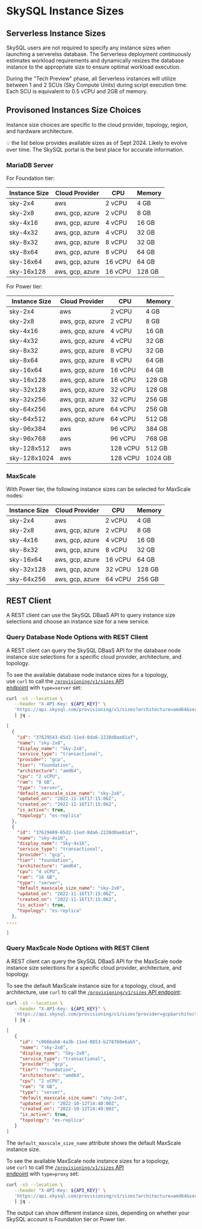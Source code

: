 # SkySQL Instance Sizes

## Serverless Instance Sizes


SkySQL users are not required to specify any instance sizes when launching a serverelss database. 
The Serverless deployment continuously estimates workload requirements and dynamically resizes the database instance to the appropriate size to ensure optimal workload execution.

During the "Tech Preview" phase, all Serverless instances will utilize between 1 and 2 SCUs (Sky Compute Units) during script execution time. Each SCU is equivalent to 0.5 vCPU and 2GB of memory.

## Provisoned Instances Size Choices

Instance size choices are specific to the cloud provider, topology, region, and hardware architecture.

<aside>
💡 the list below provides available sizes as of Sept 2024. Likely to evolve over time. The SkySQL portal is the best place for accurate information.
</aside>

### MariaDB Server

For Foundation tier:

| Instance Size | Cloud Provider | CPU | Memory |
| --- | --- | --- | --- |
| sky-2x4 | aws | 2 vCPU | 4 GB |
| sky-2x8 | aws, gcp, azure | 2 vCPU | 8 GB |
| sky-4x16 | aws, gcp, azure | 4 vCPU | 16 GB |
| sky-4x32 | aws, gcp, azure | 4 vCPU | 32 GB |
| sky-8x32 | aws, gcp, azure | 8 vCPU | 32 GB |
| sky-8x64 | aws, gcp, azure | 8 vCPU | 64 GB |
| sky-16x64 | aws, gcp, azure | 16 vCPU | 64 GB |
| sky-16x128 | aws, gcp, azure | 16 vCPU | 128 GB |

For Power tier:

| Instance Size | Cloud Provider | CPU | Memory |
| --- | --- | --- | --- |
| sky-2x4 | aws | 2 vCPU | 4 GB |
| sky-2x8 | aws, gcp, azure | 2 vCPU | 8 GB |
| sky-4x16 | aws, gcp, azure | 4 vCPU | 16 GB |
| sky-4x32 | aws, gcp, azure | 4 vCPU | 32 GB |
| sky-8x32 | aws, gcp, azure | 8 vCPU | 32 GB |
| sky-8x64 | aws, gcp, azure | 8 vCPU | 64 GB |
| sky-16x64 | aws, gcp, azure | 16 vCPU | 64 GB |
| sky-16x128 | aws, gcp, azure | 16 vCPU | 128 GB |
| sky-32x128 | aws, gcp, azure | 32 vCPU | 128 GB |
| sky-32x256 | aws, gcp, azure | 32 vCPU | 256 GB |
| sky-64x256 | aws, gcp, azure | 64 vCPU | 256 GB |
| sky-64x512 | aws, gcp, azure | 64 vCPU | 512 GB |
| sky-96x384 | aws | 96 vCPU | 384 GB |
| sky-96x768 | aws | 96 vCPU | 768 GB |
| sky-128x512 | aws | 128 vCPU | 512 GB |
| sky-128x1024 | aws | 128 vCPU | 1024 GB |

### **MaxScale**

With Power tier, the following instance sizes can be selected for MaxScale nodes:

| Instance Size | Cloud Provider | CPU | Memory |
| --- | --- | --- | --- |
| sky-2x4 | aws | 2 vCPU | 4 GB |
| sky-2x8 | aws, gcp, azure | 2 vCPU | 8 GB |
| sky-4x16 | aws, gcp, azure | 4 vCPU | 16 GB |
| sky-8x32 | aws, gcp, azure | 8 vCPU | 32 GB |
| sky-16x64 | aws, gcp, azure | 16 vCPU | 64 GB |
| sky-32x128 | aws, gcp, azure | 32 vCPU | 128 GB |
| sky-64x256 | aws, gcp, azure | 64 vCPU | 256 GB |

## REST Client

A REST client can use the SkySQL DBaaS API to query instance size selections and choose an instance size for a new service.

### **Query Database Node Options with REST Client**

A REST client can query the SkySQL DBaaS API for the database node instance size selections for a specific cloud provider, architecture, and topology.

To see the available database node instance sizes for a topology, use `curl` to call the [`/provisioning/v1/sizes` API endpoint](https://apidocs.skysql.com/#/Offering/get_provisioning_v1_sizes) with `type=server` set:

```bash
curl -sS --location \
   --header "X-API-Key: ${API_KEY}" \
   'https://api.skysql.com/provisioning/v1/sizes?architecture=amd64&service_type=transactional&provider=gcp&topology=es-replica&type=server' \
   | jq .
```

```json
[
  {
    "id": "37629543-65d2-11ed-8da6-2228d0ae81af",
    "name": "sky-2x8",
    "display_name": "Sky-2x8",
    "service_type": "transactional",
    "provider": "gcp",
    "tier": "foundation",
    "architecture": "amd64",
    "cpu": "2 vCPU",
    "ram": "8 GB",
    "type": "server",
    "default_maxscale_size_name": "sky-2x8",
    "updated_on": "2022-11-16T17:15:06Z",
    "created_on": "2022-11-16T17:15:06Z",
    "is_active": true,
    "topology": "es-replica"
  },
  {
    "id": "37629489-65d2-11ed-8da6-2228d0ae81af",
    "name": "sky-4x16",
    "display_name": "Sky-4x16",
    "service_type": "transactional",
    "provider": "gcp",
    "tier": "foundation",
    "architecture": "amd64",
    "cpu": "4 vCPU",
    "ram": "16 GB",
    "type": "server",
    "default_maxscale_size_name": "sky-2x8",
    "updated_on": "2022-11-16T17:15:06Z",
    "created_on": "2022-11-16T17:15:06Z",
    "is_active": true,
    "topology": "es-replica"
  },
....

]
```

### **Query MaxScale Node Options with REST Client**

A REST client can query the SkySQL DBaaS API for the MaxScale node instance size selections for a specific cloud provider, architecture, and topology.

To see the default MaxScale instance size for a topology, cloud, and architecture, use `curl` to call the [`/provisioning/v1/sizes` API endpoint](https://apidocs.skysql.com/#/Offering/get_provisioning_v1_sizes):

```bash
curl -sS --location \
   --header "X-API-Key: ${API_KEY}" \
   'https://api.skysql.com/provisioning/v1/sizes?provider=gcp&architecture=amd64&topology=es-replica' \
   | jq .
```

```json
[
   {
     "id": "c0666ab8-4a3b-11ed-8853-b278760e6ab5",
     "name": "sky-2x8",
     "display_name": "Sky-2x8",
     "service_type": "transactional",
     "provider": "gcp",
     "tier": "foundation",
     "architecture": "amd64",
     "cpu": "2 vCPU",
     "ram": "8 GB",
     "type": "server",
     "default_maxscale_size_name": "sky-2x8",
     "updated_on": "2022-10-12T14:40:00Z",
     "created_on": "2022-10-12T14:40:00Z",
     "is_active": true,
     "topology": "es-replica"
   }
]
```

The `default_maxscale_size_name` attribute shows the default MaxScale instance size.

To see the available MaxScale node instance sizes for a topology, use `curl` to call the [`/provisioning/v1/sizes` API endpoint](https://apidocs.skysql.com/#/Offering/get_provisioning_v1_sizes) with `type=proxy` set:

```bash
curl -sS --location \
   --header "X-API-Key: ${API_KEY}" \
   'https://api.skysql.com/provisioning/v1/sizes?architecture=amd64&service_type=transactional&provider=gcp&topology=es-replica&type=proxy' \
   | jq .
```

The output can show different instance sizes, depending on whether your SkySQL account is Foundation tier or Power tier.
